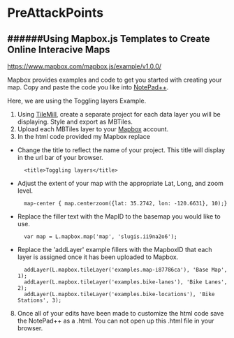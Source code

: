 PreAttackPoints
===============

######Using Mapbox.js Templates to Create Online Interacive Maps
---
https://www.mapbox.com/mapbox.js/example/v1.0.0/

Mapbox provides examples and code to get you started with creating your map. Copy and paste the code you like into [NotePad++](http://notepad-plus-plus.org/). 

Here, we are using the Toggling layers Example. 


1. Using [TileMill](https://www.mapbox.com/tilemill/), create a separate project for each data layer you will be displaying. Style and export as MBTiles. 
2. Upload each MBTiles layer to your [Mapbox](www.mapbox.com) account.
3. In the html code provided my Mapbox replace 

- Change the title to reflect the name of your project. This title will display in the url bar of your browser.

		<title>Toggling layers</title>

- Adjust the extent of your map with the appropriate Lat, Long, and zoom level.

		map-center { map.centerzoom({lat: 35.2742, lon: -120.6631}, 10);}		

		
- Replace the filler text with the MapID to the basemap you would like to use.

		var map = L.mapbox.map('map', 'slugis.ii9na2o6');
		
		
- Replace the 'addLayer' example fillers	with the MapboxID that each layer is assigned once it has been uploaded to Mapbox.

		addLayer(L.mapbox.tileLayer('examples.map-i87786ca'), 'Base Map', 1);
		addLayer(L.mapbox.tileLayer('examples.bike-lanes'), 'Bike Lanes', 2);
		addLayer(L.mapbox.tileLayer('examples.bike-locations'), 'Bike Stations', 3);


		

8. Once all of your edits have been made to customize the html code save the NotePad++ as a .html. You can not open up this .html file in your browser. 
